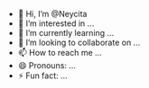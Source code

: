 - 👋 Hi, I’m @Neycita
- 👀 I’m interested in ...
- 🌱 I’m currently learning ...
- 💞️ I’m looking to collaborate on ...
- 📫 How to reach me ...
- 😄 Pronouns: ...
- ⚡ Fun fact: ...

<!---
Neycita/Neycita is a ✨ special ✨ repository because its `README.md` (this file) appears on your GitHub profile.
You can click the Preview link to take a look at your changes.
--->
